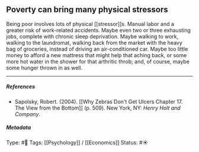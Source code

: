 ## Poverty can bring many physical stressors  # 

Being poor involves lots of physical [[stressor]]s. Manual labor and a greater risk of work-related accidents. Maybe even two or three exhausting jobs, complete with chronic sleep deprivation. Maybe walking to work, walking to the laundromat, walking back from the market with the heavy bag of groceries, instead of driving an air-conditioned car. Maybe too little money to afford a new mattress that might help that aching back, or some more hot water in the shower for that arthritic throb; and, of course, maybe some hunger thrown in as well.

___

##### References

- Sapolsky, Robert. (2004). [[Why Zebras Don't Get Ulcers Chapter 17. The View from the Bottom]] (p. 509). New York, NY: _Henry Holt and Company_.

##### Metadata

Type: #🔴 
Tags: [[Psychology]] / [[Economics]] 
Status: #☀️ 